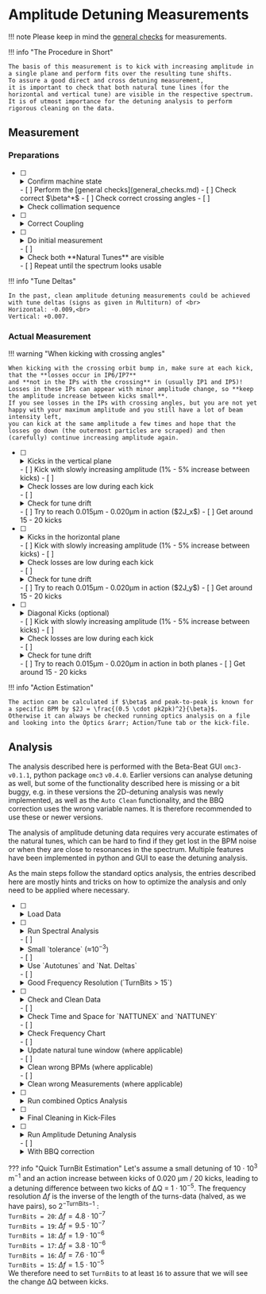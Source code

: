 # Amplitude Detuning Measurements

!!! note
    Please keep in mind the [general checks](general_checks.md) for measurements.

!!! info "The Procedure in Short"

    The basis of this measurement is to kick with increasing amplitude in a single plane and perform fits over the resulting tune shifts.
    To assure a good direct and cross detuning measurement,
    it is important to check that both natural tune lines (for the horizontal and vertical tune) are visible in the respective spectrum.
    It is of utmost importance for the detuning analysis to perform rigorous cleaning on the data.

## Measurement

### Preparations

- [ ] <details class="nodeco"><summary>Confirm machine state</summary>
      <p>
      Make sure that the configuration of the machine is as you expect it.
      </p></details>
    - [ ] Perform the [general checks](general_checks.md)
    - [ ] Check correct $\beta^*$
    - [ ] Check correct crossing angles
    - [ ] <details class="nodeco"><summary>Check collimation sequence</summary>
        <p>
        **"LOAD COARSE SETTINGS FOR NLO AT 30 CM"** is the current (run 3, 2022) collimation sequence for AC-Dipole kicks
        in the LHC at $\beta^*$ = 30cm up to &plusmn;170&mu;rad IP1-V/IP5-H crossing
        and &plusmn;150&mu;rad IP1-H, &minus;150&mu;rad to +140&mu;rad IP5-V separation.
        </p></details>

- [ ] <details class="nodeco"><summary>Correct Coupling</summary>
      <p>
      As always, coupling should be well corrected to $|C-| \approx 10^{-3}$.
      This can be easily achieved by performing diagonal kicks of intermediate strength, and get the correction values from the GUI.<br>
      :fontawesome-solid-triangle-exclamation: **Beware that the signs need to be switched for correction in the machine**.
      </p></details>

- [ ] <details class="nodeco"><summary>Do initial measurement</summary>
      <p>
      Start with a low AC-Dipole amplitude in both planes (e.g. 5%&minus;10%) and analyse the resulting data.
      </p></details>
    - [ ] <details class="nodeco"><summary>Check both **Natural Tunes** are visible</summary>
        <p>
        Perform a quick harmonic analysis on the resulting data and check the spectrum.
        Both natural tunes need to be visible in their respective plane for the majority of BPMs.
        If not, maybe try to adapt the tune delta and move the driven tunes closer to the natural ones.
        See Info-box "Tune Deltas" below.
        </p>
        <figure class="leftFigure">
          <center>
          <img class="clickImg" src="../../assets/images/amplitude_detuning_procedure/FrequencyChart_one_tune_not_found.png" alt="A  bad spectrum">
          <figcaption>Bad Spectrum.</figcaption>
          </center>
        </figure>
        <figure class="rightFigure">
          <center>
          <img class="clickImg" src="../../assets/images/amplitude_detuning_procedure/FrequencyChart_both_tunes_found.png" alt="A  good spectrum">
          <figcaption>Good Spectrum.</figcaption>
          </center>
        </figure>
        </details>
    - [ ] Repeat until the spectrum looks usable

!!! info "Tune Deltas"

    In the past, clean amplitude detuning measurements could be achieved with tune deltas (signs as given in Multiturn) of <br>
    Horizontal: -0.009,<br>
    Vertical: +0.007.

### Actual Measurement

!!! warning "When kicking with crossing angles"

    When kicking with the crossing orbit bump in, make sure at each kick, that the **losses occur in IP6/IP7**
    and **not in the IPs with the crossing** in (usually IP1 and IP5)!
    Losses in these IPs can appear with minor amplitude change, so **keep the amplitude increase between kicks small**.
    If you see losses in the IPs with crossing angles, but you are not yet happy with your maximum amplitude and you still have a lot of beam intensity left,
    you can kick at the same amplitude a few times and hope that the losses go down (the outermost particles are scraped) and then (carefully) continue increasing amplitude again.

- [ ] <details class="nodeco"><summary>Kicks in the vertical plane</summary>
      <p>
      While keeping the AC-Dipole amplitude in the horizontal plane constant (but not zero, to avoid weird AC-Dipole behaviour and to see if there is coupling effects),
      slowly increase the amplitude in the vertical plane.
      </p></details>
    - [ ] Kick with slowly increasing amplitude (1% - 5% increase between kicks)
    - [ ] <details class="nodeco"><summary>Check losses are low during each kick</summary>
          <p>
          Adapt amplitude increase accordingly, as you do not want to dump the beam because the losses were to high.
          Also check the beam intensity, you will want to have good intensity if there are more detuning measurements in the other planes/settings to do.
          When kicking with crossing: head the warning above! Losses may occur with only a small amplitude increase!
          </p></details>
    - [ ] <details class="nodeco"><summary>Check for tune drift</summary>
          <p>
          If you are kicking with reduced tune deltas, it is also important to have an eye on the tune drift of the machine,
          so that you do not further decrease the distance between natural tune and excitation.
          Update the tune in Multiturn if necessary.
          The tune drifts will be compensated in the python analysis step by using data from the BBQ.
          </p></details>
    - [ ] Try to reach 0.015&mu;m - 0.020&mu;m in action ($2J_x$)
    - [ ] Get around 15 - 20 kicks

- [ ] <details class="nodeco"><summary>Kicks in the horizontal plane</summary>
      <p>
      While keeping the AC-Dipole amplitude in the vertical plane constant (but not zero, to avoid weird AC-Dipole behaviour and to see if there is coupling effects),
      slowly increase the amplitude in the horizontal plane.
      </p></details>
    - [ ] Kick with slowly increasing amplitude (1% - 5% increase between kicks)
    - [ ] <details class="nodeco"><summary>Check losses are low during each kick</summary>
          <p>
          Adapt amplitude increase accordingly, as you do not want to dump the beam because the losses were to high.
          Also check the beam intensity, you will want to have good intensity if there are more detuning measurements in the other planes/settings to do.
          When kicking with crossing: head the warning above! Losses may occur with only a small amplitude increase!
          </p></details>
    - [ ] <details class="nodeco"><summary>Check for tune drift</summary>
          <p>
          If you are kicking with reduced tune deltas, it is also important to have an eye on the tune drift of the machine,
          so that you do not further decrease the distance between natural tune and excitation.
          Update the tune in multiturn if necessary.
          The tune drifts will be compensated in the python analysis step by using data from the BBQ.
          </p></details>
    - [ ] Try to reach 0.015&mu;m - 0.020&mu;m in action ($2J_y$)
    - [ ] Get around 15 - 20 kicks

- [ ] <details class="nodeco"><summary>Diagonal Kicks (optional)</summary>
      <p>
      To increase the accuracy of the cross-term measurement, 2D kicks (and 3.5D fitting) can be performed.
      If this is desired, it makes sense to throw some diagonal kicks, i.e. kicks with (more or less, not too important for the fitting) equal amplitude into the mix.
      </p></details>
    - [ ] Kick with slowly increasing amplitude (1% - 5% increase between kicks)
    - [ ] <details class="nodeco"><summary>Check losses are low during each kick</summary>
          <p>
          Adapt amplitude increase accordingly, as you do not want to dump the beam because the losses were to high.
          Also check the beam intensity, you will want to have good intensity if there are more detuning measurements in the other planes/settings to do.
          When kicking with crossing: head the warning above! Losses may occur with only a small amplitude increase!
          </p></details>
    - [ ] <details class="nodeco"><summary>Check for tune drift</summary>
          <p>
          If you are kicking with reduced tune deltas, it is also important to have an eye on the tune drift of the machine,
          so that you do not further decrease the distance between natural tune and excitation.
          Update the tune in Multiturn if necessary.
          The tune drifts will be compensated in the python analysis step by using data from the BBQ.
          </p></details>
    - [ ] Try to reach 0.015&mu;m - 0.020&mu;m in action in both planes
    - [ ] Get around 15 - 20 kicks

!!! info "Action Estimation"

    The action can be calculated if $\beta$ and peak-to-peak is known for a specific BPM by $2J = \frac{(0.5 \cdot pk2pk)^2}{\beta}$.
    Otherwise it can always be checked running optics analysis on a file and looking into the Optics &rarr; Action/Tune tab or the kick-file.

## Analysis

The analysis described here is performed with the Beta-Beat GUI `omc3-v0.1.1`, python package `omc3` `v0.4.0`.
Earlier versions can analyse detuning as well, but some of the functionality described here is missing or a bit buggy,
e.g. in these versions the 2D-detuning analysis was newly implemented, as well as the `Auto Clean` functionality,
and the BBQ correction uses the wrong variable names. It is therefore recommended to use these or newer versions.

The analysis of amplitude detuning data requires very accurate estimates of the natural tunes,
which can be hard to find if they get lost in the BPM noise or when they are close to resonances in the spectrum.
Multiple features have been implemented in python and GUI to ease the detuning analysis.

As the main steps follow the standard optics analysis, the entries described here are mostly hints and tricks
on how to optimize the analysis and only need to be applied where necessary.

- [ ] <details class="nodeco"><summary>Load Data</summary>
      <p>
      Simply load the data in the BPM panel.
      Make sure you are loading the correct data and check the logbook for misfired kicks etc.
      </p></details>
- [ ] <details class="nodeco"><summary>Run Spectral Analysis</summary>
      <p>
      A bad spectral analysis can be recovered by the steps mentioned in "Cleaning",
      but a good frequency spectrum and well found natural tunes will save you a lot of time later on.
      </p></details>
    - [ ] <details class="nodeco"><summary>Small `tolerance` (&asymp;10<sup>&minus;3</sup>)</summary>
          <p>
          The tune tolerance (found in the `Tune Settings`) specifies in what region around the assumed natural tune (see next step, the region is $f$ &plusmn; tolerance), the highest frequency line is chosen to be the natural tune.
          To not accidentally capture the main tune or other excited resonances close by, the tolerance should be kept low (&asymp;10<sup>&minus;3</sup>).
          In case of large detuning (e.g. 40 &middot; 10<sup>3</sup> m<sup>&minus;1</sup> &times; 0.016m = 6.4 &middot; 10<sup>&minus;3</sup>) or change of the AC-Dipole frequency (e.g. to adapt for tune drifts),
          this could mean that the natural tune will not fall into this window anymore.
          Both can be avoided using `Autotunes` and maybe adapting the tune deltas (see next step),
          but can also be easily remedied in the cleaning step via the `Update Nattune` functionality.
          You can check the approximate tolerance window, by using the `Set Window` button of `Update Nattune`,
          which will set the markers according to the `Nattune` and `tolerance` in the `Tune Settings`,
          which might differ a bit from the actual window if `Autotunes` are used.
          </p>
          <figure>
              <img src="../../assets/images/amplitude_detuning_procedure/tune_settings.png">
              <figcaption>Tune settings.</figcaption>
          </figure>
          <figure>
              <img class="clickImg" src="../../assets/images/amplitude_detuning_procedure/FrequencyChart_tune_tolerance.png">
              <figcaption>Approximate tolerance window, shown in blue for the horizontal and in red for the vertical tune.</figcaption>
          </figure>
          </details>
    - [ ] <details class="nodeco"><summary>Use `Autotunes` and `Nat. Deltas`</summary>
          <p>
          In case the tunes do not coincide with the model, e.g. due to tune-drifts, we might run into problems when using a small tolerance (see previous step) as the natural tune might now be outside of the search window.
          One way to remedy that would be to also keep the model tunes up-to-date, e.g. use the exact tune values from the kick entries in the logbook.
          The one thing that should be constant during the measurement process though, are the tune deltas.
          The easiest way therefore, to make sure that at least the non-detuned tune is in the tolerance window, is to use the `Autotunes` in the `Tune Settings`:
          If this is activated (here for `transverse` planes), the highest peak in the whole spectrum is automatically assumed to be the driven tune.
          From those we can specify the difference to the natural tunes, by activating the `Nat. Deltas`, instead of the natural tunes themselves.
          Now, no matter the tune drift (if the tunes are kept updated in Multiturn), the unperturbed natural tune should always be, where we expect it.<br>
          :fontawesome-solid-triangle-exclamation: **Beware that the signs between the `Nat. Deltas` and Multiturn are inverted,** <br>
           as Multiturn uses the &Delta; to specify the excitation frequency based on the natural tune,
          while the GUI/harpy searches for the natural tune at &Delta; from the driven tune.
          </p>
          <figure>
              <img src="../../assets/images/amplitude_detuning_procedure/tune_settings.png">
              <figcaption>Tune settings.</figcaption>
          </figure>
          </details>
    - [ ] <details class="nodeco"><summary>Good Frequency Resolution (`TurnBits > 15`)</summary>
          <p>
          As the tune shift can be very small, we would want a good resolution in frequency, which can be controlled by `TurnBits`.
          The standard value of `TurnBits` of `20` (leading to 2<sup>20</sup> complex coefficients, i.e. 2<sup>21</sup> spectral lines) is a good start, but can lead to excessive memory use when analysing 15&minus;20 files at once.
          I estimate (from experience), that with `19` turn-bits, you will need 60GB to 80GB of RAM, `20` will obviously double and `18` halve that value.
          Both of these should be good values to use (see Infobox "TurnBit Estimation" below).<br>
          The `OutputBits` on the other hand can be smaller, as the highest line stored per "bucket" will keep the frequency location calculated from the higher resolution form `TurnBits`.
          Therefore, even if the wrong line is selected (see step "Small tolerance"), the correct tune line will still be available in its bucket.
          The only issue would be, if there is a resonance really close by.
          A value of `10`-`12` (0.5 &middot; 10<sup>&minus;4</sup> - 10<sup>&minus;4</sup> tune units) should be enough, to keep the file-size manageable and allow to open all the files simultaneously in the GUI.
          </p></details>
- [ ] <details class="nodeco"><summary>Check and Clean Data</summary>
      <p>
      As mentioned before, it is of utmost importance to have clean data for the analysis as otherwise the fit will not work and yield unreasonable results.
      In principle each file needs to be checked that all BPMs point to the correct horizontal and vertical natural tunes, and cleaned appropriately.
      The following steps can be applied to recover the right natural tunes, if visible in the spectrum, limit error-bars and clean outliers.
      </p></details>
    - [ ] <details class="nodeco"><summary>Check Time and Space for `NATTUNEX` and `NATTUNEY`</summary>
        <p>
        For the amplitude detuning analysis, the most important factor is the correct determination of the natural tunes.
        When the `harpy` frequency analysis is done, one can check the found tunes in the `Analysis Panel` in the `Time and Space` tab.
        Make sure to select `NATTUNEX` and `NATTUNEY` not just the main tunes. <br>
        :fontawesome-solid-triangle-exclamation: **Be sure that the found tune shown is the natural tune and not the driven tune.** <br>
        Often it is required to check only one of them at a time, to get a clearer view.
        This can be easily achieved by *right clicking* into the data selection box on the left hand side of the plane that you want to unselect (or choosing `none`)
        and then *middle clicking* into the chart to auto-zoom the data.
        The BPMs should differ only very little in the found tune (< 10<sup>&minus;5</sup>), otherwise they need to be cleaned.
        The following steps describe how to do that.
        </p>
        <figure>
            <img class="clickImg" src="../../assets/images/amplitude_detuning_procedure/data_with_outliers.png">
            <figcaption>Example of `NATTUNEX` data with outliers.</figcaption>
        </figure>
        <figure>
            <img class="clickImg" src="../../assets/images/amplitude_detuning_procedure/clean_data.png">
            <figcaption>Example for clean (but not perfect) `NATTUNEX` data.</figcaption>
        </figure>
        </details>
    - [ ] <details class="nodeco"><summary>Check Frequency Chart</summary>
        <p>
        In case of differences in the found tunes of the BPMs, the first check should always be the `Frequency Chart` in the adjacent tab of the `Analysis Panel`.
        Especially, if there are clusters of found frequencies (i.e half of the BPMs agree on one frequency, the other half on another) in the `Time and Space Chart`,
        this hints at resonance lines close by that are mistaken for the natural tune.
        In any case, one needs to manually identify which of the lines within the selected `tolerance` (see in one of the analysis steps above) is the actual tune.
        If it is not clear at first glance, **compare the spectrum of the current kick with previous kicks** to see the natural tune evolution with increasing amplitude.
        Once the right tune is identified - or determined of being not present in the spectrum - one of the next steps can be applied.
        Very helpful when trying to identify where the currently found natural tune is located in the `Frequency Spectrum`,
        is to activate the `Resonance Lines` and select `Nat. Tune (Measured)`, which shows the average natural tunes of all BPMs (of the first selected analysis data).
        <figure>
            <img class="clickImg" src="../../assets/images/amplitude_detuning_procedure/freq_nattune.gif">
            <figcaption>Show the natural tune in the frequency spectum.</figcaption>
        </figure>
        </p>
        </details>
    - [ ] <details class="nodeco"><summary>Update natural tune window (where applicable)</summary>
        <p>
        If the correct natural tune is visible in the spectrum but could not be identified properly, due to resonance lines close by or because the line lies outside of the `tolerance` window,
        one does not have to repeat the analysis with adapted tunes, deltas and tolerance window, as needs to be done when using the python2 GUI,
        but can use the `Update Lin-File` functionality:</p>
        <ul>
        <li> Select the BPMs you want to update.
          If you want to update only one plane deselect (*right click* into the data selection box or choose `none`) all BPMs in the other plane.
          If you want to update all BPMs in one plane, use `Ctrl + a` in the data of the plane you want to select. *(Minimize the legend first...)*<br>
          :fontawesome-solid-triangle-exclamation: **ONLY SELECTED BPMS WILL BE UPDATED**
        <li> Activate the `Natural Tune Window` by checking `show`.
        <li> Click `Set Window` if the vertical markers are not showing.
        <li> Set the markers so that the highest line they contain is the natural tune.
             If there is no line for a selected BPM between the markers ( the window is `empty`), it can either throw an `error`, `remove` the bpm or `ignore` and leave the value as is.<br>
             (<span style="color:blue">blue</span> markers for the horizontal tune, <span style="color:red">red</span> markers for the vertical tune).
        <li> Click <code style="color:green">Update Lin-File</code>.
        </ul>
        <figure>
            <img class="clickImg" src="../../assets/images/amplitude_detuning_procedure/update_linfile.gif">
            <figcaption>How to update the natural tune in the Lin-File.</figcaption>
        </figure>
        </details>
    - [ ] <details class="nodeco"><summary>Clean wrong BPMs (where applicable)</summary>
        <p>
        If updating the natural tune window from the last step is not sufficient (e.g. if the tune line is hidden in noise), the respective BPMs should be removed.
        Data can be manually cleaned by using the `Clean` functionality: Set the cursors around the data that you want to keep and `Clean`.
        Or one can use the `Auto Clean` functionality, which removes all outliers based on a gaussian distribution of the points until all points either lie inside the given `limit` or
        no points are beyond an automatically determined (by the number of points) range.
        In both cases, the majority of the BPMs should already agree on the natural tune and any cleaning step can be undone, either separately in `X` and `Y` or int `both` planes.
        <figure>
            <img class="clickImg" src="../../assets/images/amplitude_detuning_procedure/autoclean_and_revert.gif">
            <figcaption>`Auto Clean` and `Undo` example.</figcaption>
        </figure>
        </p></details>
    - [ ] <details class="nodeco"><summary>Clean wrong Measurements (where applicable)</summary>
        <p>
        If the measurement is just very noisy and the natural tune can not be recovered using the `Update Lin-File` or cleaning methods described above,
        it might be best to remove the measurement completely.
        If rigorous kicks have been performed, this might not be dramatic.
        In case one plane has resulted in a nice measurement, but the other not so much, this measurement might need to be manually cleaned in the `Kick File` after optics analysis,
        see in the later step.
        </p></details>
- [ ] <details class="nodeco"><summary>Run combined Optics Analysis</summary>
    <p>
    After all measurements are satisfyingly cleaned, the optics analysis (`Get Optics`) can be run on **all measurements combined**, so that they end up all
    in the same folder in the same `Kick File` (per plane).
    Give the analysis a nice name, identifying what kind of measurement you are doing (e.g. `b1_ampdet_vertical_30cm_with_xing`).
    </p></details>
- [ ] <details class="nodeco"><summary>Final Cleaning in Kick-Files</summary>
    <p>
    After the optics analysis has run, the only input from it that is needed for the detuning analysis are the `Kick-Files`.
    In fact, these are the only files required to be present in the folder given as input to the python `omc3.amplitude_detuning_analysis` script.
    In the case discussed above, that for one kick one wants to keep one tune plane but not the other, one can now open the respective `kick_x` or `kick_y`
    file and set the natural tune entry (e.g. `NATTUNEX`) for that kick to `NaN`.
    That way, this tune measurement will be ignored.<br>
    :fontawesome-solid-triangle-exclamation: **If you delete the whole line of the kick, you also remove the action data, which is needed to calculate the cross-term for this kick.** <br>
    You would therefore also erase that datapoint, even though the measurement was fine.
    </p></details>
- [ ] <details class="nodeco"><summary>Run Amplitude Detuning Analysis</summary>
    <p>
    To run the amplitude detuning analysis, go in the `Optics Panel` to the `Action/Tune Tab` and select the `optics` analysis data.
    The GUI already allows for a quick check, if the data looks okay, e.g. no immensely large error-bars, outliers, etc.
    A quick and simple fit can already be performed here, with the slope being output in the logging line at the bottom.
    To start the `python` analysis, click `Python Detuning Analysis`.
    In the `Amplitude Detuning Analysis` window make sure that the right `Action Plane` for your kicks is selected.
    Choose `XY` for the 2D/4D analysis.
    Also make sure, that the tick at `AC-Dipole` is set, which will compensate the direct terms for the forced oscillations (i.e. divide the detuning by a factor of 2) in the plots.
    The analysis from the GUI is usually run with BBQ correction, which can be `deactivated` by choosing this option in the `BBQ Filtering Method`
    (it does not make sense to use the BBQ data without filtering first, therefore no filtering = no BBQ correction).
    Clicking on `Start` runs the amplitude detuning `python` script on the current optics data and - if this is successful - also runs the plotting functions
    for the results (and the BBQ, if this function was not deactivated).
    This plotting is also done in `python`, resulting in `matplotlib` windows to pop up and `plot.ampdet_dQ*d2J*.pdf` files to appear in the optics result directory.
    </p>
    <figure style="width:80%;">
        <img src="../../assets/images/amplitude_detuning_procedure/ampdet_analysis_window.png">
        <figcaption>The amplitude detuning analysis window.</figcaption>
    </figure>
    </details>
    - [ ] <details class="nodeco"><summary>With BBQ correction</summary>
        <p>
        To account for any tune drifts of the machine during the measurement, the tune data is corrected by the data from the BBQ.
        As this data is very noisy (and contains the outliers from the AC-Dipole excitation), it needs to be cleaned first.
        A moving average of the given `Window length` is used determining a tune estimation over the kick timerange.
        This data is extracted from timber and saved into a `bbq_ampdet.tfs` file in the optics results folder.
        So in case you run the same detuning analysis again, but maybe want to modify the BBQ cleaning parameters, this data can be re-used by ticking `Use previous BBQ`.
        The first cleaning method `outliers` is using the same algorithm as `Auto Clean`, and requires an `outlier limit` to be set.
        BBQ data deviating less than this limit from the moving average are never cleaned.
        The moving average is then calculated on the cleaned data and the closest value to the kick time subtracted from the natural tune measured during the kick.
        The second method `cut` allows to choose a fixed `cut` around the assumed natural tunes and data beyond that value is cleaned.
        In this case also `Fine windowing` can be enabled, which performs another moving average on the now cleaned data and data-points deviating more than the `fine cut`
        value are also cleaned.<br>
        </p></details>

??? info "Quick TurnBit Estimation"
    Let's assume a small detuning of 10 &middot; 10<sup>3</sup> m<sup>&minus;1</sup> and an action increase between kicks of 0.020 &mu;m / 20 kicks,
    leading to a detuning difference between two kicks of &Delta;Q = 1 &middot; 10<sup>&minus;5</sup>.
    The frequency resolution $\Delta f$ is the inverse of the length of the turns-data (halved, as we have pairs), so 2<sup>&minus;TurnBits&minus;1</sup> :<br>
    `TurnBits = 20`: $\Delta f = 4.8 \cdot 10^{-7}$<br>
    `TurnBits = 19`: $\Delta f = 9.5 \cdot 10^{-7}$<br>
    `TurnBits = 18`: $\Delta f = 1.9 \cdot 10^{-6}$<br>
    `TurnBits = 17`: $\Delta f = 3.8 \cdot 10^{-6}$<br>
    `TurnBits = 16`: $\Delta f = 7.6 \cdot 10^{-6}$<br>
    `TurnBits = 15`: $\Delta f = 1.5 \cdot 10^{-5}$<br>
    We therefore need to set `TurnBits` to at least `16` to assure that we will see the change &Delta;Q between kicks.
